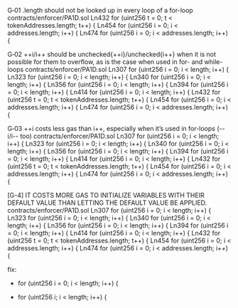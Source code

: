 G‑01 <array>.length should not be looked up in every loop of a for-loop
contracts/enforcer/PA1D.sol
Ln432 for (uint256 t = 0; t < tokenAddresses.length; t++) {
Ln454 for (uint256 i = 0; i < addresses.length; i++) {
Ln474 for (uint256 i = 0; i < addresses.length; i++) {

G‑02 ++i/i++ should be unchecked{++i}/unchecked{i++} when it is not possible for them to overflow, as is the case when used in for- and while-loops
contracts/enforcer/PA1D.sol
Ln307 for (uint256 i = 0; i < length; i++) {
Ln323 for (uint256 i = 0; i < length; i++) {
Ln340 for (uint256 i = 0; i < length; i++) {
Ln356 for (uint256 i = 0; i < length; i++) {
Ln394 for (uint256 i = 0; i < length; i++) {
Ln414 for (uint256 i = 0; i < length; i++) {
Ln432 for (uint256 t = 0; t < tokenAddresses.length; t++) {
Ln454 for (uint256 i = 0; i < addresses.length; i++) {
Ln474 for (uint256 i = 0; i < addresses.length; i++) {

G‑03 ++i costs less gas than i++, especially when it’s used in for-loops (--i/i-- too)
contracts/enforcer/PA1D.sol
Ln307 for (uint256 i = 0; i < length; i++) {
Ln323 for (uint256 i = 0; i < length; i++) {
Ln340 for (uint256 i = 0; i < length; i++) {
Ln356 for (uint256 i = 0; i < length; i++) {
Ln394 for (uint256 i = 0; i < length; i++) {
Ln414 for (uint256 i = 0; i < length; i++) {
Ln432 for (uint256 t = 0; t < tokenAddresses.length; t++) {
Ln454 for (uint256 i = 0; i < addresses.length; i++) {
Ln474 for (uint256 i = 0; i < addresses.length; i++) {

[G-4] IT COSTS MORE GAS TO INITIALIZE VARIABLES WITH THEIR DEFAULT VALUE THAN LETTING THE DEFAULT VALUE BE APPLIED.
contracts/enforcer/PA1D.sol
Ln307 for (uint256 i = 0; i < length; i++) {
Ln323 for (uint256 i = 0; i < length; i++) {
Ln340 for (uint256 i = 0; i < length; i++) {
Ln356 for (uint256 i = 0; i < length; i++) {
Ln394 for (uint256 i = 0; i < length; i++) {
Ln414 for (uint256 i = 0; i < length; i++) {
Ln432 for (uint256 t = 0; t < tokenAddresses.length; t++) {
Ln454 for (uint256 i = 0; i < addresses.length; i++) {
Ln474 for (uint256 i = 0; i < addresses.length; i++) {

fix:
- for (uint256 i = 0; i < length; i++) {
+ for (uint256 i; i < length; i++) {


